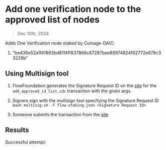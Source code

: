 # Add one verification node to the approved list of nodes

> Dec 10th, 2024

Adds One Verification node staked by Coinage-DAIC:

1. "be436e52a1f41893bd81f4ff837866c67287bee89974824f62772e678c33229b"


## Using Multisign tool

1. FlowFoundation generates the Signature Request ID on the [site](https://flow-multisig-git-service-account-onflow.vercel.app/mainnet) for the `add_approved_id_list.cdc` transaction with the given args.

2. Signers sign with the multisign tool specifying the Signature Request ID
   `bash multisig.sh -f flow-staking.json <Signature Request ID>`

3. Someone submits the transaction from the [site](https://flow-multisig-git-service-account-onflow.vercel.app/mainnet)


## Results

Successful attempt: 

